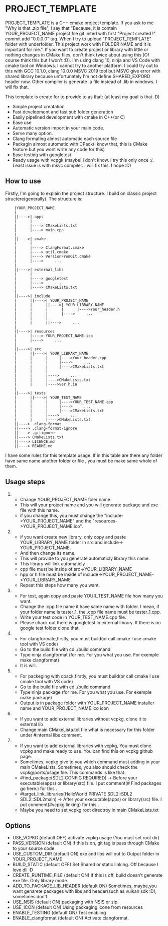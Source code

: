 # PROJECT_TEMPLATE

PROJECT_TEMPLATE is a C++ cmake project template. If you ask to me "Why is that .zip file", I say that "Because, it is contain YOUR_PROJECT_NAME project file git inited with first "Project created !" commit add "0.0.0.0" tag. When I try to upload "PROJECT_TEMPLATE" folder with underfolder. This project work with FOLDER NAME and It is important for me.". If you want to create project or library with little or nothing changes in CMake files, don't think twice about using this (Of course think this but I won't :D). I'm using clang 10, ninja and VS Code with cmake tool on Windows. I cannot try to another platform. I could try out to this with GCC 10.1.0, clang 10.0.0 MSVC 2019 tool but MSVC give error with shared library because unfortunately I'm not define SHARED_EXPORD header now. Other compiler is generate .a file instead of .lib in windows. I will fix that.

This template is create for to provide to as that:
(at least my goal is that :D)

* Simple project creatation
* Fast development and fast sub folder generation
* Easily pipelined development with cmake in C++(or C)
* Ease use
* Automatic version import in your main code.
* Serve many option.
* Clang formating almost automatic each source file
* Packagin almost automatic with CPack(I know that, this is CMake feature but you wont write any code for this)
* Ease testing with googletest
* Ready usage with vcpgk (maybe! I don't know.  I try this only once :/. Least issue is with msvc compiler. I will fix this. I hope :D)



## How to use

Firstly, I'm going to explain the project structure. I build on classic project structere(generally). The structure is:

        |YOUR_PROJECT_NAME
        |
        ||---->| apps
        |      |
        |      |----> CMakeLists.txt
        |      |----> main.cpp
        |
        ||---->| cmake
        |      |
        |      |----> ClangFormat.cmake
        |      |----> util.cmake
        |      |----> VersionFromGit.cmake
        |      |---->     ...
        |
        ||---->| external_libs
        |      |
        |      |----> googletest
        |      |---->     ...
        |      |----> CMakeLists.txt
        |
        ||---->| include
        |      ||---->| YOUR_PROJECT_NAME
        |      |      ||---->| YOUR_LIBRARY_NAME
        |      |      |      |      |---->Your_header.h
        |      |      |      |---->     ...
        |      |      |
        |      |      ||---->     ...
        |
        ||---->| resources
        |      |----> YOUR_PROJECT_NAME.ico
        |      |---->     ...
        |
        ||---->| src
        |      ||---->| YOUR_LIBRARY_NAME
        |      |      |     |---->Your_header.cpp
        |      |      |     |---->     ...
        |      |      |     |---->CMakeLists.txt
        |      |      |
        |      |      |---->     ...
        |      |      |---->CMakeLists.txt
        |      |      |---->ver.h.in
        |
        ||---->| tests
        |      ||---->| YOUR_TEST_NAME
        |      |      |     |---->YOUR_TEST_NAME.cpp
        |      |      |     |---->     ...
        |      |      |     |---->CMakeLists.txt
        |      |      |---->     ...
        |      |      |---->CMakeLists.txt
        ||----> .clang-format
        ||----> .clang-format-ignore
        ||----> .gitignore
        ||----> CMakeLists.txt
        ||----> LICENCE.md
        ||----> README.md

I have some rules for this template usage. If in this table are there any folder have same name another folder or file , you must be make same whole of them. 

## Usage steps

1.  * Change YOUR_PROJECT_NAME foler name. 
    * This will your project name and you will generate package and exe file with this name. 
    * if you change this, you must change the "include->YOUR_PROJECT_NAME" and the "resources->YOUR_PROJECT_NAME.ico".

2.  * if you want create new library, only copy and paste YOUR_LIBRARY_NAME folder in src and  include-> YOUR_PROJECT_NAME.
    * And then change its name. 
    * This will provide to you generate automaticly library this name.
    * This library will link automaticly
    * cpp file must be inside of src->YOUR_LIBRARY_NAME
    * hpp or h file must be inside of include->YOUR_PROJECT_NAME->YOUR_LIBRARY_NAME
    * Repeat this steps how many you want.

3.  * For test, again copy and paste YOUR_TEST_NAME file how many you want.
    * Change the .cpp file name it have same name with folder. I mean, if your folder name is tester_1, the .cpp file name must be tester_1.cpp.
    * Write your test code in YOUR_TEST_NAME.cpp file.
    * Please chack out there is googletest in external library. If there is no google test folder clone that.

4.  * For clangformate,firstly, you must build(or call cmake I use cmake tool with VS code)
    * Go to the build file with cd ./build command
    * Type ninja clangformat (for me. For you what you use. For exemple make clangformat)
    * It is will.

5.  * For packeging with cpack,firstly, you must build(or call cmake I use cmake tool with VS code)
    * Go to the build file with cd ./build command
    * Type ninja package (for me. For you what you use. For exemple make package)
    * Output is in package folder with YOUR_PROJECT_NAME installer name and YOUR_PROJECT_NAME.ico icon

6.  * If you want to add external libraries without vcpkg, clone it to external lib
    * Change main CMakeLista.txt file what is necessary for this folder under #internal libs comment.

7. * If you want to add external libraries with vcpkg, You must clone vcpkg and make ready to use. You can find this on vcpkg github page.
    * Sometimes, vcpkg give to you which command must adding in your main CMakeLists. Sometimes, you also should check the vcpkg/ports/usage file. This commands is like that:
    * #find_package(SDL2 CONFIG REQUIRED) -> Before your executable(apps) or library(src) file. I put comment(# Find packages go here.) for this .
    * #target_link_libraries(HelloWorld PRIVATE SDL2::SDL2 SDL2::SDL2main) -> After your executable(apps) or library(src) file. I put comment(#vcpkg linking) for this .
    * Maybe you need to set vcpkg root directroy in main CMakeLists.txt


 ## Options

 * USE_VCPKG (default OFF) activate vcpkg usage (You must set root dir)
 * PASS_VERSION (default ON) if this is on, git tag is pass through CMake to your source code
 * USE_CUSTOM_DIR (default ON) exe and libs will out to Output folder in YOUR_PROJECT_NAME
 * BUILD_STATIC (default OFF) Set Shared or static linking. Off because I love dll :D
 * CREATE_RUNTIME_FILE (default ON) If this is off, build doesn't generate exe file. Only library mode.
 * ADD_TO_PACKAGE_LIB_HEADER (default ON) Sometimes, maybe,you want genarete packages with libs and header(such as vulkan sdk :D), sometimes don't.
 * USE_NSIS (default ON) packaging with NSIS or zip 
 * USE_ICON (default ON) Using packaging icone from resources
 * ENABLE_TESTING (default ON) Test enabling
 * ENABLE_clangformat (default ON) Activate clangformat.

